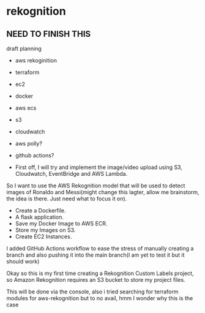 # rekognition

## NEED TO FINISH THIS


draft planning

- aws rekoginition
- terraform
- ec2
- docker
- aws ecs
- s3
- cloudwatch
- aws polly?
- github actions?

- First off, I will try and implement the image/video upload using S3, Cloudwatch, EventBridge and AWS Lambda.


So I want to use the AWS Rekognition model that will be used to detect images of Ronaldo and Messi(might change this lagter, allow me brainstorm, the idea is there. Just need what to focus it on).
- Create a Dockerfile.
-  A flask application.
- Save my Docker Image to AWS ECR. 
- Store my Images on S3.
- Create EC2 Instances.





I added GitHub Actions workflow to ease the stress of manually creating a branch and also pushing it into the main branch(I am yet to test it but it should work)







Okay so this is my first time creating a Rekognition Custom Labels project, so Amazon Rekognition requires an S3 bucket to store my project files.

This will be done via the console, also i tried searching for terraform modules for aws-rekognition but to no avail, hmm I wonder why this is the case 
